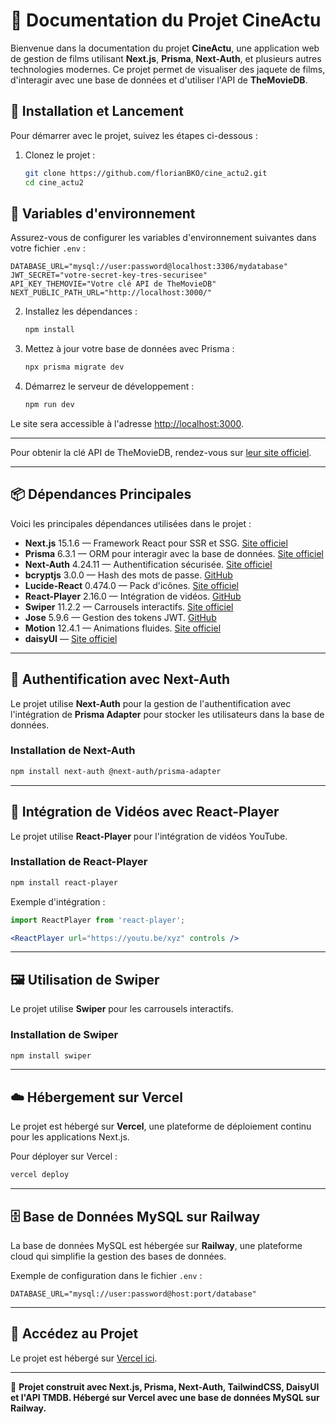 
# 📖 Documentation du Projet CineActu

Bienvenue dans la documentation du projet **CineActu**, une application web de gestion de films utilisant **Next.js**, **Prisma**, **Next-Auth**, et plusieurs autres technologies modernes. Ce projet permet de visualiser des jaquete de films, d'interagir avec une base de données et d'utiliser l'API de **TheMovieDB**.

## 🚀 Installation et Lancement

Pour démarrer avec le projet, suivez les étapes ci-dessous :

1. Clonez le projet :

   ```bash
   git clone https://github.com/florianBKO/cine_actu2.git
   cd cine_actu2
   ```
## 🔑 Variables d'environnement

Assurez-vous de configurer les variables d'environnement suivantes dans votre fichier `.env` :

```env
DATABASE_URL="mysql://user:password@localhost:3306/mydatabase"
JWT_SECRET="votre-secret-key-tres-securisee"
API_KEY_THEMOVIE="Votre clé API de TheMovieDB"
NEXT_PUBLIC_PATH_URL="http://localhost:3000/"
```

2. Installez les dépendances :

   ```bash
   npm install
   ```

3. Mettez à jour votre base de données avec Prisma :

   ```bash
   npx prisma migrate dev
   ```

4. Démarrez le serveur de développement :

   ```bash
   npm run dev
   ```

Le site sera accessible à l'adresse [http://localhost:3000](http://localhost:3000).

---



Pour obtenir la clé API de TheMovieDB, rendez-vous sur [leur site officiel](https://developer.themoviedb.org/docs/getting-started).

---

## 📦 Dépendances Principales

Voici les principales dépendances utilisées dans le projet :

- **Next.js** 15.1.6 — Framework React pour SSR et SSG. [Site officiel](https://nextjs.org/)
- **Prisma** 6.3.1 — ORM pour interagir avec la base de données. [Site officiel](https://www.prisma.io/)
- **Next-Auth** 4.24.11 — Authentification sécurisée. [Site officiel](https://next-auth.js.org/)
- **bcryptjs** 3.0.0 — Hash des mots de passe. [GitHub](https://github.com/dcodeIO/bcrypt.js)
- **Lucide-React** 0.474.0 — Pack d'icônes. [Site officiel](https://lucide.dev/)
- **React-Player** 2.16.0 — Intégration de vidéos. [GitHub](https://github.com/CookPete/react-player)
- **Swiper** 11.2.2 — Carrousels interactifs. [Site officiel](https://swiperjs.com/)
- **Jose** 5.9.6 — Gestion des tokens JWT. [GitHub](https://github.com/panva/jose)
- **Motion** 12.4.1 — Animations fluides. [Site officiel](https://www.framer.com/motion/)
- **daisyUI** — [Site officiel](https://daisyui.com/)

---

## 🔐 Authentification avec Next-Auth

Le projet utilise **Next-Auth** pour la gestion de l'authentification avec l'intégration de **Prisma Adapter** pour stocker les utilisateurs dans la base de données.

### Installation de Next-Auth

```bash
npm install next-auth @next-auth/prisma-adapter
```

---

## 🎥 Intégration de Vidéos avec React-Player

Le projet utilise **React-Player** pour l'intégration de vidéos YouTube.

### Installation de React-Player

```bash
npm install react-player
```

Exemple d'intégration :

```jsx
import ReactPlayer from 'react-player';

<ReactPlayer url="https://youtu.be/xyz" controls />
```

---

## 🖼️ Utilisation de Swiper

Le projet utilise **Swiper** pour les carrousels interactifs.

### Installation de Swiper

```bash
npm install swiper
```

---

## ☁️ Hébergement sur Vercel

Le projet est hébergé sur **Vercel**, une plateforme de déploiement continu pour les applications Next.js.

Pour déployer sur Vercel :

```bash
vercel deploy
```

---

## 🗄️ Base de Données MySQL sur Railway

La base de données MySQL est hébergée sur **Railway**, une plateforme cloud qui simplifie la gestion des bases de données.

Exemple de configuration dans le fichier `.env` :

```env
DATABASE_URL="mysql://user:password@host:port/database"
```

---

## 📱 Accédez au Projet

Le projet est hébergé sur [Vercel ici](https://cine-actu2.vercel.app/).

---

🚀 **Projet construit avec Next.js, Prisma, Next-Auth, TailwindCSS, DaisyUI et l'API TMDB. Hébergé sur Vercel avec une base de données MySQL sur Railway.**
